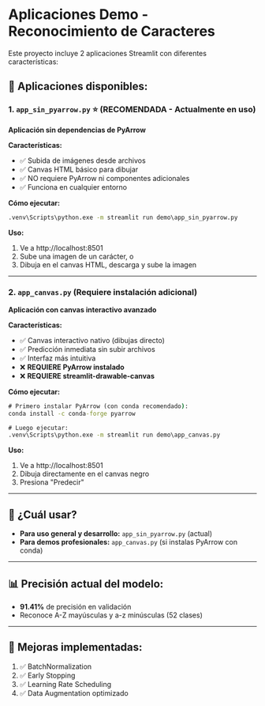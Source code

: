 # Aplicaciones Demo - Reconocimiento de Caracteres

Este proyecto incluye 2 aplicaciones Streamlit con diferentes características:

## 📱 Aplicaciones disponibles:

### 1. `app_sin_pyarrow.py` ⭐ (RECOMENDADA - Actualmente en uso)
**Aplicación sin dependencias de PyArrow**

**Características:**
- ✅ Subida de imágenes desde archivos
- ✅ Canvas HTML básico para dibujar
- ✅ NO requiere PyArrow ni componentes adicionales
- ✅ Funciona en cualquier entorno

**Cómo ejecutar:**
```cmd
.venv\Scripts\python.exe -m streamlit run demo\app_sin_pyarrow.py
```

**Uso:**
1. Ve a http://localhost:8501
2. Sube una imagen de un carácter, o
3. Dibuja en el canvas HTML, descarga y sube la imagen

---

### 2. `app_canvas.py` (Requiere instalación adicional)
**Aplicación con canvas interactivo avanzado**

**Características:**
- ✅ Canvas interactivo nativo (dibujas directo)
- ✅ Predicción inmediata sin subir archivos
- ✅ Interfaz más intuitiva
- ❌ **REQUIERE PyArrow instalado**
- ❌ **REQUIERE streamlit-drawable-canvas**

**Cómo ejecutar:**
```cmd
# Primero instalar PyArrow (con conda recomendado):
conda install -c conda-forge pyarrow

# Luego ejecutar:
.venv\Scripts\python.exe -m streamlit run demo\app_canvas.py
```

**Uso:**
1. Ve a http://localhost:8501
2. Dibuja directamente en el canvas negro
3. Presiona "Predecir"

---

## 🎯 ¿Cuál usar?

- **Para uso general y desarrollo:** `app_sin_pyarrow.py` (actual)
- **Para demos profesionales:** `app_canvas.py` (si instalas PyArrow con conda)

---

## 📊 Precisión actual del modelo:
- **91.41%** de precisión en validación
- Reconoce A-Z mayúsculas y a-z minúsculas (52 clases)

---

## 🔧 Mejoras implementadas:
1. ✅ BatchNormalization
2. ✅ Early Stopping
3. ✅ Learning Rate Scheduling
4. ✅ Data Augmentation optimizado

